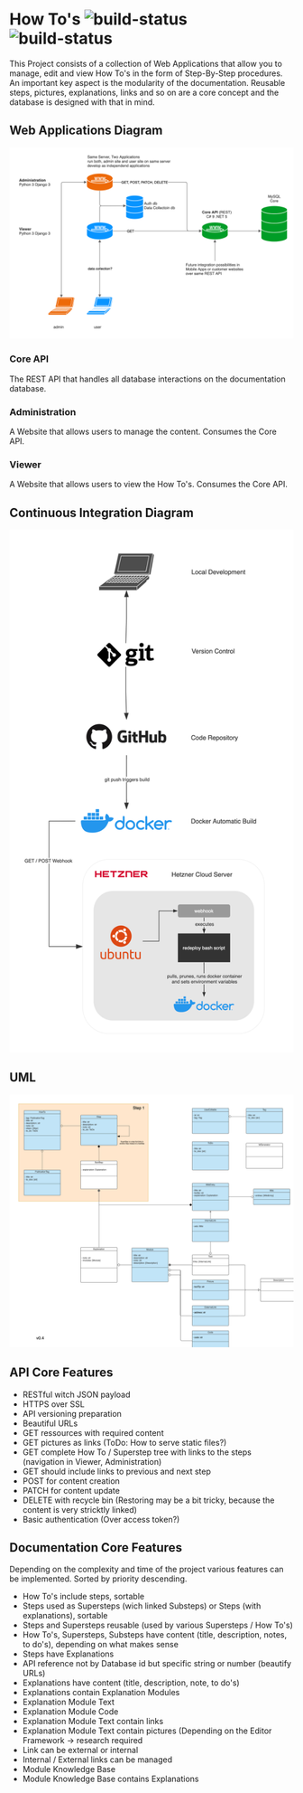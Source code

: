 # How To's ![build-status](https://img.shields.io/docker/cloud/automated/tiveritz/how-tos-api) ![build-status](https://img.shields.io/docker/cloud/build/tiveritz/how-tos-api)
This Project consists of a collection of Web Applications that allow you to manage, edit and view How To's in the form of Step-By-Step procedures. An important key aspect is the modularity of the documentation. Reusable steps, pictures, explanations, links and so on are a core concept and the database is designed with that in mind.


## Web Applications Diagram
![](docs/howtos_server.png?raw=true "How To's server diagram")

### Core API
The REST API that handles all database interactions on the documentation database.

### Administration
A Website that allows users to manage the content. Consumes the Core API.

### Viewer
A Website that allows users to view the How To's. Consumes the Core API.

## Continuous Integration Diagram
![](docs/howtos_ci.png?raw=true "How To's CI diagram")

## UML
![](docs/howtos_uml.png?raw=true "How To's UML")


## API Core Features
* RESTful witch JSON payload
* HTTPS over SSL
* API versioning preparation
* Beautiful URLs
* GET ressources with required content
* GET pictures as links (ToDo: How to serve static files?)
* GET complete How To / Superstep tree with links to the steps (navigation in Viewer, Administration)
* GET should include links to previous and next step
* POST for content creation
* PATCH for content update
* DELETE with recycle bin (Restoring may be a bit tricky, because the content is very stricktly linked)
* Basic authentication (Over access token?)


## Documentation Core Features
Depending on the complexity and time of the project various features can be implemented. Sorted by priority descending.
* How To's include steps, sortable
* Steps used as Supersteps (wich linked Substeps) or Steps (with explanations), sortable
* Steps and Supersteps reusable (used by various Supersteps / How To's)
* How To's, Supersteps, Substeps have content (title, description, notes, to do's), depending on what makes sense
* Steps have Explanations
* API reference not by Database id but specific string or number (beautify URLs)
* Explanations have content (title, description, note, to do's)
* Explanations contain Explanation Modules
* Explanation Module Text
* Explanation Module Code
* Explanation Module Text contain links
* Explanation Module Text contain pictures (Depending on the Editor Framework -> research required
* Link can be external or internal
* Internal / External links can be managed
* Module Knowledge Base
* Module Knowledge Base contains Explanations
